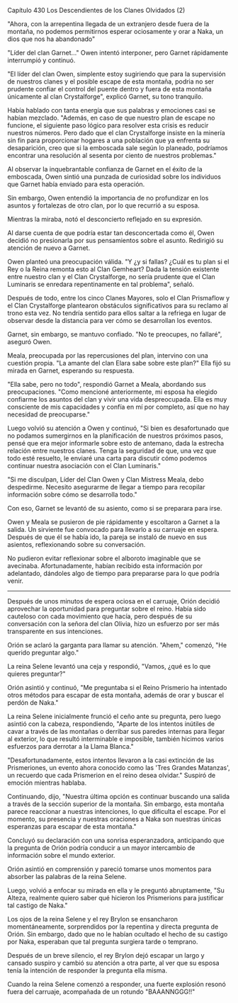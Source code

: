 
Capítulo 430 Los Descendientes de los Clanes Olvidados (2)

"Ahora, con la arrepentina llegada de un extranjero desde fuera de la montaña, no podemos permitirnos esperar ociosamente y orar a Naka, un dios que nos ha abandonado"

"Líder del clan Garnet..." Owen intentó interponer, pero Garnet rápidamente interrumpió y continuó.

"El líder del clan Owen, simplente estoy sugiriendo que para la supervisión de nuestros clanes y el posible escape de esta montaña, podria no ser prudente confiar el control del puente dentro y fuera de esta montaña únicamente al clan Crystalforge", explicó Garnet, su tono tranquilo.

Había hablado con tanta energía que sus palabras y emociones casi se habían mezclado. "Además, en caso de que nuestro plan de escape no funcione, el siguiente paso lógico para resolver esta crisis es reducir nuestros números. Pero dado que el clan Crystalforge insiste en la minería sin fin para proporcionar hogares a una población que ya enfrenta su desaparición, creo que si la emboscada sale según lo planeado, podríamos encontrar una resolución al sesenta por ciento de nuestros problemas."

Al observar la inquebrantable confianza de Garnet en el éxito de la emboscada, Owen sintió una punzada de curiosidad sobre los individuos que Garnet había enviado para esta operación.

Sin embargo, Owen entendió la importancia de no profundizar en los asuntos y fortalezas de otro clan, por lo que recurrió a su esposa.

Mientras la miraba, notó el desconcierto reflejado en su expresión.

Al darse cuenta de que podría estar tan desconcertada como él, Owen decidió no presionarla por sus pensamientos sobre el asunto. Redirigió su atención de nuevo a Garnet.

Owen planteó una preocupación válida. "Y ¿y si fallas? ¿Cuál es tu plan si el Rey o la Reina remonta esto al Clan Gemheart? Dada la tensión existente entre nuestro clan y el Clan Crystalforge, no sería prudente que el Clan Luminaris se enredara repentinamente en tal problema", señaló.

Después de todo, entre los cinco Clanes Mayores, solo el Clan Prismaflow y el Clan Crystalforge plantearon obstáculos significativos para su reclamo al trono esta vez. No tendría sentido para ellos saltar a la refriega en lugar de observar desde la distancia para ver cómo se desarrollan los eventos.

Garnet, sin embargo, se mantuvo confiado. "No te preocupes, no fallaré", aseguró Owen.

Meala, preocupada por las repercusiones del plan, intervino con una cuestión propia. "La amante del clan Elara sabe sobre este plan?" Ella fijó su mirada en Garnet, esperando su respuesta.

"Ella sabe, pero no todo", respondió Garnet a Meala, abordando sus preocupaciones. "Como mencioné anteriormente, mi esposa ha elegido confiarme los asuntos del clan y vivir una vida despreocupada. Ella es muy consciente de mis capacidades y confía en mí por completo, así que no hay necesidad de preocuparse."

Luego volvió su atención a Owen y continuó, "Si bien es desafortunado que no podamos sumergirnos en la planificación de nuestros próximos pasos, pensé que era mejor informarle sobre esto de antemano, dada la estrecha relación entre nuestros clanes. Tenga la seguridad de que, una vez que todo esté resuelto, le enviaré una carta para discutir cómo podemos continuar nuestra asociación con el Clan Luminaris."

"Si me disculpan, Líder del Clan Owen y Clan Mistress Meala, debo despedirme. Necesito asegurarme de llegar a tiempo para recopilar información sobre cómo se desarrolla todo."

Con eso, Garnet se levantó de su asiento, como si se preparara para irse.

Owen y Meala se pusieron de pie rápidamente y escoltaron a Garnet a la salida. Un sirviente fue convocado para llevarlo a su carruaje en espera. Después de que él se había ido, la pareja se instaló de nuevo en sus asientos, reflexionando sobre su conversación.

No pudieron evitar reflexionar sobre el alboroto imaginable que se avecinaba. Afortunadamente, habían recibido esta información por adelantado, dándoles algo de tiempo para prepararse para lo que podría venir.

---

Después de unos minutos de espera ociosa en el carruaje, Orión decidió aprovechar la oportunidad para preguntar sobre el reino. Había sido cauteloso con cada movimiento que hacía, pero después de su conversación con la señora del clan Olivia, hizo un esfuerzo por ser más transparente en sus intenciones.

Orión se aclaró la garganta para llamar su atención. "Ahem," comenzó, "He querido preguntar algo."

La reina Selene levantó una ceja y respondió, "Vamos, ¿qué es lo que quieres preguntar?"

Orión asintió y continuó, "Me preguntaba si el Reino Prismerio ha intentado otros métodos para escapar de esta montaña, además de orar y buscar el perdón de Naka."

La reina Selene inicialmente frunció el ceño ante su pregunta, pero luego asintió con la cabeza, respondiendo, "Aparte de los intentos inútiles de cavar a través de las montañas o derribar sus paredes internas para llegar al exterior, lo que resultó interminable e imposible, también hicimos varios esfuerzos para derrotar a la Llama Blanca."

"Desafortunadamente, estos intentos llevaron a la casi extinción de las Prismeriones, un evento ahora conocido como las 'Tres Grandes Matanzas', un recuerdo que cada Prismerion en el reino desea olvidar." Suspiró de emoción mientras hablaba.

Continuando, dijo, "Nuestra última opción es continuar buscando una salida a través de la sección superior de la montaña. Sin embargo, esta montaña parece reaccionar a nuestras intenciones, lo que dificulta el escape. Por el momento, su presencia y nuestras oraciones a Naka son nuestras únicas esperanzas para escapar de esta montaña."

Concluyó su declaración con una sonrisa esperanzadora, anticipando que la pregunta de Orión podría conducir a un mayor intercambio de información sobre el mundo exterior.

Orión asintió en comprensión y pareció tomarse unos momentos para absorber las palabras de la reina Selene.

Luego, volvió a enfocar su mirada en ella y le preguntó abruptamente, "Su Alteza, realmente quiero saber qué hicieron los Prismerions para justificar tal castigo de Naka."

Los ojos de la reina Selene y el rey Brylon se ensancharon momentáneamente, sorprendidos por la repentina y directa pregunta de Orión. Sin embargo, dado que no le habían ocultado el hecho de su castigo por Naka, esperaban que tal pregunta surgiera tarde o temprano.

Después de un breve silencio, el rey Brylon dejó escapar un largo y cansado suspiro y cambió su atención a otra parte, al ver que su esposa tenía la intención de responder la pregunta ella misma.

Cuando la reina Selene comenzó a responder, una fuerte explosión resonó fuera del carruaje, acompañada de un rotundo "BAAANNGGG!!"

